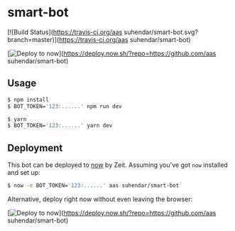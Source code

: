 # smart-bot

[![Build Status](https://travis-ci.org/aas suhendar/smart-bot.svg?branch=master)](https://travis-ci.org/aas suhendar/smart-bot)

[![Deploy to now](https://deploy.now.sh/static/button.svg)](https://deploy.now.sh/?repo=https://github.com/aas suhendar/smart-bot)

## Usage

```sh
$ npm install
$ BOT_TOKEN='123:......' npm run dev
```

```sh
$ yarn
$ BOT_TOKEN='123:......' yarn dev
```

## Deployment

This bot can be deployed to [now](https://zeit.co/now) by Zeit.
Assuming you've got `now` installed and set up:

```sh
$ now -e BOT_TOKEN='123:......' aas suhendar/smart-bot
```

Alternative, deploy right now without even leaving the browser:

[![Deploy to now](https://deploy.now.sh/static/button.svg)](https://deploy.now.sh/?repo=https://github.com/aas suhendar/smart-bot)
